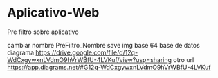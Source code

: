# Aplicativo-Web
Pre filtro sobre aplicativo


cambiar nombre PreFiltro_Nombre
save img base 64
base de datos diagrama https://drive.google.com/file/d/12q-WdCxgywxnLVdmO9hVrWBfU-4LVKuf/view?usp=sharing
otro url https://app.diagrams.net/#G12q-WdCxgywxnLVdmO9hVrWBfU-4LVKuf
